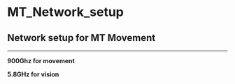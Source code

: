 # MT_Network_setup

## **Network setup for MT Movement**
---
**900Ghz for movement**

**5.8GHz for vision**
